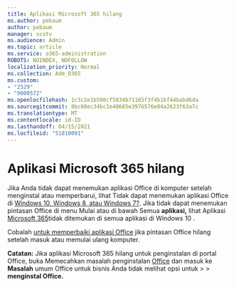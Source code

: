 ```yaml
---
title: Aplikasi Microsoft 365 hilang
ms.author: pebaum
author: pebaum
manager: scotv
ms.audience: Admin
ms.topic: article
ms.service: o365-administration
ROBOTS: NOINDEX, NOFOLLOW
localization_priority: Normal
ms.collection: Adm_O365
ms.custom:
- "2529"
- "9000572"
ms.openlocfilehash: 1c3c2e1b590cf5834b71165f3f4b1bf44babd6da
ms.sourcegitcommit: 8bc60ec34bc1e40685e3976576e04a2623f63a7c
ms.translationtype: MT
ms.contentlocale: id-ID
ms.lasthandoff: 04/15/2021
ms.locfileid: "51810091"
---
```

# <a name="microsoft-365-apps-missing"></a>Aplikasi Microsoft 365 hilang

Jika Anda tidak dapat menemukan aplikasi Office di komputer setelah menginstal atau memperbarui, lihat Tidak dapat menemukan aplikasi Office di [Windows 10, Windows 8, atau Windows 7?](https://support.office.com/article/Can-t-find-Office-applications-in-Windows-10-Windows-8-or-Windows-7-907ce545-6ae8-459b-8d9d-de6764a635d6). Jika tidak dapat menemukan pintasan Office di menu Mulai atau di bawah Semua **aplikasi,** lihat Aplikasi [Microsoft 365](https://support.office.com/article/office-apps-are-missing-from-all-apps-on-windows-10-5bc123f6-655d-4736-ad61-b0b9d1cde5bc)tidak ditemukan di semua aplikasi di Windows 10 . 

Cobalah [untuk memperbaiki aplikasi Office](https://support.office.com/article/repair-an-office-application-7821d4b6-7c1d-4205-aa0e-a6b40c5bb88b) jika pintasan Office hilang setelah masuk atau memulai ulang komputer. 

**Catatan:** Jika aplikasi Microsoft 365 hilang untuk penginstalan di portal Office, buka Memecahkan masalah penginstalan [Office](https://support.office.com/article/troubleshoot-installing-office-35ff2def-e0b2-4dac-9784-4cf212c1f6c2) dan masuk ke **Masalah** umum Office untuk bisnis Anda tidak melihat opsi untuk  >    >  **menginstal Office.** 